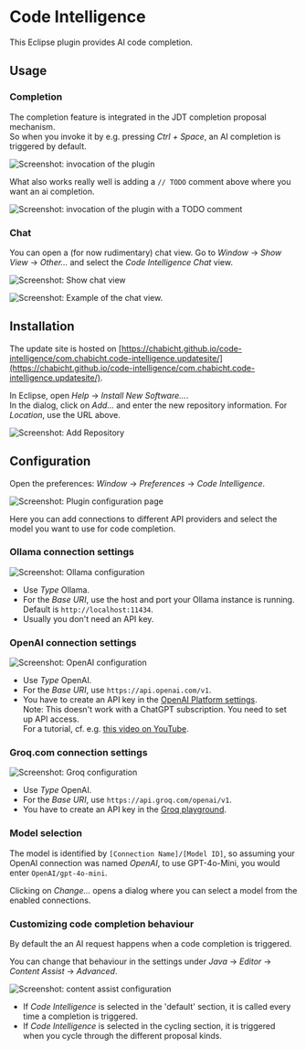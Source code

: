 # Code Intelligence

This Eclipse plugin provides AI code completion.

## Usage

### Completion

The completion feature is integrated in the JDT completion proposal mechanism.  
So when you invoke it by e.g. pressing *Ctrl + Space*, an AI completion is triggered by default.

![Screenshot: invocation of the plugin](images/example-vanilla.png)

What also works really well is adding a `// TODO` comment above where you want an ai completion.

![Screenshot: invocation of the plugin with a TODO comment](images/example-todo-prompt.png)

### Chat

You can open a (for now rudimentary) chat view. Go to *Window* -> *Show View* -> *Other...* and select the *Code Intelligence Chat* view.

![Screenshot: Show chat view](images/show-view-chat.png)

![Screenshot: Example of the chat view.](images/chat-view-example.png)

## Installation

The update site is hosted on [https://chabicht.github.io/code-intelligence/com.chabicht.code-intelligence.updatesite/](https://chabicht.github.io/code-intelligence/com.chabicht.code-intelligence.updatesite/).

In Eclipse, open *Help* -> *Install New Software...*.  
In the dialog, click on *Add...* and enter the new repository information. For *Location*, use the URL above.  

![Screenshot: Add Repository](images/image.png)

## Configuration

Open the preferences: *Window* -> *Preferences* -> *Code Intelligence*.

![Screenshot: Plugin configuration page](images/image-1.png)

Here you can add connections to different API providers and select the model you want to use for code completion.

### Ollama connection settings

![Screenshot: Ollama configuration](images/ollama.png)

- Use *Type* Ollama.
- For the *Base URI*, use the host and port your Ollama instance is running.  
  Default is `http://localhost:11434`.
- Usually you don't need an API key.

### OpenAI connection settings

![Screenshot: OpenAI configuration](images/openai.png)

- Use *Type* OpenAI.
- For the *Base URI*, use `https://api.openai.com/v1`.
- You have to create an API key in the [OpenAI Platform settings](https://platform.openai.com/settings/organization/api-keys).  
  Note: This doesn't work with a ChatGPT subscription. You need to set up API access.  
  For a tutorial, cf. e.g. [this video on YouTube](https://www.youtube.com/watch?v=OB99E7Y1cMA).

### Groq.com connection settings

![Screenshot: Groq configuration](images/groq.png)

- Use *Type* OpenAI.
- For the *Base URI*, use `https://api.groq.com/openai/v1`.
- You have to create an API key in the [Groq playground](https://console.groq.com/keys).

### Model selection

The model is identified by `[Connection Name]/[Model ID]`, so assuming your OpenAI connection was named *OpenAI*, to use GPT-4o-Mini, you would enter `OpenAI/gpt-4o-mini`.

Clicking on *Change...* opens a dialog where you can select a model from the enabled connections.

### Customizing code completion behaviour

By default the an AI request happens when a code completion is triggered.

You can change that behaviour in the settings under *Java* -> *Editor* -> *Content Assist* -> *Advanced*.

![Screenshot: content assist configuration](images/content-assist.png)

- If *Code Intelligence* is selected in the 'default' section, it is called every time a completion is triggered.
- If *Code Intelligence* is selected in the cycling section, it is triggered when you cycle through the different proposal kinds.
